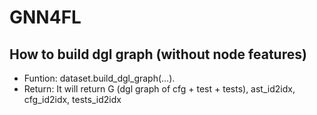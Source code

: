 # GNN4FL
## How to build dgl graph (without node features)
- Funtion: dataset.build_dgl_graph(...). 
- Return: It will return G (dgl graph of cfg + test + tests), ast_id2idx, cfg_id2idx, tests_id2idx
